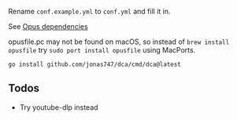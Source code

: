 Rename `conf.example.yml` to `conf.yml` and fill it in.

See [Opus dependencies](https://github.com/hraban/opus?tab=readme-ov-file#build--installation)

opusfile.pc may not be found on macOS, so instead of `brew install opusfile` try `sudo port install opusfile` using MacPorts.

`go install github.com/jonas747/dca/cmd/dca@latest`

## Todos

- Try youtube-dlp instead